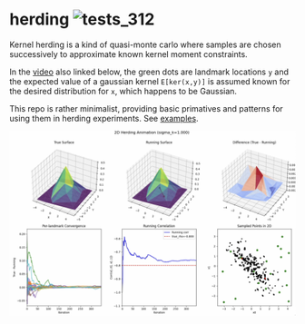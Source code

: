 # herding  ![tests_312](https://github.com/microprediction/herding/workflows/tests_312/badge.svg)
Kernel herding is a kind of quasi-monte carlo where samples are chosen successively to approximate known kernel moment constraints. 

In the [video](https://github.com/microprediction/herding/tree/main/docs/assets/video) also linked below, the green dots are landmark locations `y` and the expected value of a gaussian kernel `E[ker(x,y)]` is assumed known for the desired distribution for `x`, which happens to be Gaussian.   

This repo is rather minimalist, providing basic primatives and patterns for using them in herding experiments. See [examples](https://github.com/microprediction/herding/tree/main/examples).


[![Herding Demo](docs/assets/images/herding_video_thumb.png)](docs/assets/video/herding_video_low_res.mp4)


